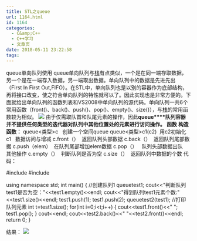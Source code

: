 ```yaml
---
title: STL之queue
url: 1164.html
id: 1164
categories:
  - C&amp;C++
  - C++学习
  - 文章页
date: 2018-05-11 23:22:58
tags:
---
```


queue单向队列使用 queue单向队列与[栈](http://blog.csdn.net/morewindows/article/details/6950881)有点类似，一个是在同一端存取数据，另一个是在一端存入数据，另一端取出数据。单向队列中的数据是先进先出（First In First Out,FIFO）。在STL中，单向队列也是以别的容器作为底部结构，再将接口改变，使之符合单向队列的特性就可以了。因此实现也是非常方便的。下面就给出单向队列的函数列表和VS2008中单向队列的源代码。单向队列一共6个常用函数（front()、back()、push()、pop()、empty()、size()），与[栈](http://blog.csdn.net/morewindows/article/details/6950881)的常用函数较为相似。 ![](http://47.100.4.8/wp-content/uploads/2018/05/512357486.png) 由于仅需取队首和队尾元素的操作，因此**queue****队列容器并不提供任何类型的迭代器对队列中其他位置处的元素进行访问操作。** **函数** **构造函数：** queue<类型>c   创建一个空间queue queue<类型>c1(c2)  用c2初始化c1   数据访问与增减 c.front（）  返回队列头部数据 c.back（）  返回队列尾部数据 c.push（elem）  在队列尾部增加elem数据 c.pop（）   队列头部数据出队   其他操作 c.empty（）  判断队列是否为空 c.size（）  返回队列中数据的个数 代码：

#include<iostream>
#include<queue>

using namespace std;
int main()
{
    //创建队列1
    queue<int>test1;
    cout<<"判断队列test1是否为空："<<test1.empty()<<endl;
    cout<<"得到队列test1元素个数:"<<test1.size()<<endl;
    test1.push(1);
    test1.push(2);
    queue<int>test2(test1);
    //打印队列元素
    int t=test1.size();
    for(int i=0;i<t;i++)
    {
        cout<<test1.front()<<" ";
        test1.pop();
    }
    cout<<endl;
    cout<<test2.back()<<" "<<test2.front()<<endl;
    return 0;
}

结果： ![](http://47.100.4.8/wp-content/uploads/2018/05/14741.png)